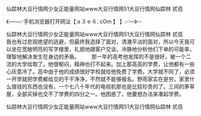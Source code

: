 仙踪林大豆行情网少女正能量网站www大豆行情网51大豆行情网仙踪林 贰佰

《——✅手机浏览器打开网沚【ａ３ｅ６. cOm 】 】✅—》--

仙踪林大豆行情网少女正能量网站www大豆行情网51大豆行情网仙踪林 贰佰　　我也有过悲观绝望的逃避，但最终我选择了面对，清澈平淡的面对，所以今天我可以坐在宽敞明亮的写字楼里，礼貌地跟客户交谈，冷静地分析他们下单的可能率，理智地解决发生在身边的矛盾。
　　那一年的高考他发挥的不是很好，被一个二流的大学给取了。他很郁闷，精神也打不起来。加上那高高的学费，让他都有一些心灰意冷了。高中由于他的成绩很好学校就给他免费了学费。大学就不同了，必须一开学就把学费都给交的干干净净，不然就不能够报名。野雨家实在是穷，家里什么值钱的东西也没有，一个七八十年代的电视机那也是比较珍贵的了。三间的茅草屋，全部买掉也交不了学费的四分之一。他困惑了，他要想办法来凑起学费。





仙踪林大豆行情网少女正能量网站www大豆行情网51大豆行情网仙踪林 贰佰
